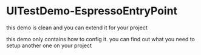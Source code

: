 # UITestDemo-EspressoEntryPoint
this demo is clean and you can extend it for your project

this demo only contains how to config it. you can find out what you need to setup another one on your project
